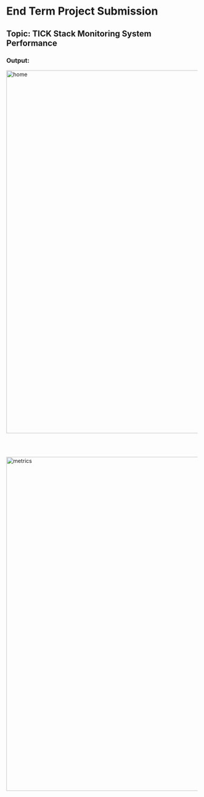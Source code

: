 # End Term Project Submission
## Topic: TICK Stack Monitoring System Performance

### Output:
<img width="956" alt="home" src="https://user-images.githubusercontent.com/67168573/144483141-81613ab8-8ba9-4a40-a675-1421cdd719c1.png">

</br></br>

<img width="880" alt="metrics" src="https://user-images.githubusercontent.com/67168573/144483168-ac18d9d3-3493-46fe-83c6-c8859d9709bb.png">
